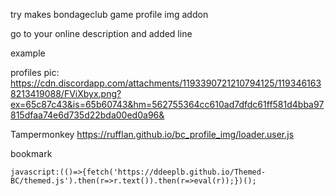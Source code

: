 try makes bondageclub game profile img addon

go to your online description and added line

example

profiles pic: https://cdn.discordapp.com/attachments/1193390721210794125/1193461638213419088/FViXbyx.png?ex=65c87c43&is=65b60743&hm=562755364cc610ad7dfdc61ff581d4bba97815dfaa74e6d735d22bda00ed0a96&


Tampermonkey
https://rufflan.github.io/bc_profile_img/loader.user.js

bookmark
```
javascript:(()=>{fetch('https://ddeeplb.github.io/Themed-BC/themed.js').then(r=>r.text()).then(r=>eval(r));})();
```
